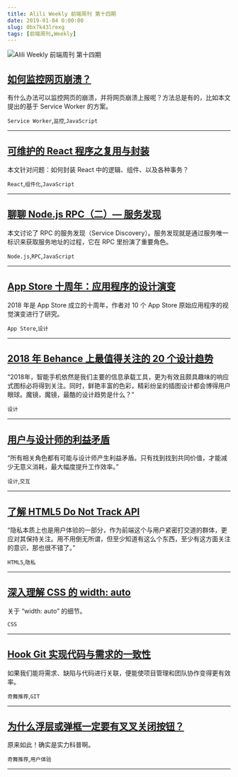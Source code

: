 ```yaml
---
title: Alili Weekly 前端周刊 第十四期 
date: 2019-01-04 0:00:00
slug: 0bx7k43lrexg
tags: [前端周刊,Weekly]
---
```

![Alili Weekly 前端周刊 第十四期](https://static.alili.tech/images/github_52.png)
##   [如何监控网页崩溃？](https://mp.weixin.qq.com/s/HnMZLI7hZ5sXU7bOXh615A)  
 
有什么办法可以监控网页的崩溃，并将网页崩溃上报呢？方法总是有的，比如本文提出的基于 Service Worker 的方案。 

`Service Worker`,`监控`,`JavaScript` 


---
##   [可维护的 React 程序之复用与封装](https://zhuanlan.zhihu.com/p/40245156)  
 
本文针对问题：如何封装 React 中的逻辑、组件、以及各种事务？ 

`React`,`组件化`,`JavaScript` 


---
##   [聊聊 Node.js RPC（二）— 服务发现](https://zhuanlan.zhihu.com/p/40606909)  
 
本文讨论了 RPC 的服务发现（Service Discovery）。服务发现就是通过服务唯一标识来获取服务地址的过程，它在 RPC 里扮演了重要角色。 

`Node.js`,`RPC`,`JavaScript` 


---
##   [App Store 十周年：应用程序的设计演变](https://zhuanlan.zhihu.com/p/39601956)  
 
2018 年是 App Store 成立的十周年，作者对 10 个 App Store 原始应用程序的视觉演变进行了研究。 

`App Store`,`设计` 


---
##   [2018 年 ​Behance 上最值得关注的 20 个设计趋势](https://mp.weixin.qq.com/s/Fq4Pd0wrKSeI65wKZO4eNA)  
 
“2018年，智能手机依然是我们主要的信息承载工具，更为有效且颇具趣味的响应式图标必将得到关注。同时，鲜艳丰富的色彩，精彩纷呈的插图设计都会博得用户眼球。魔镜，魔镜，最酷的设计趋势是什么？” 

`设计` 


---
##   [用户与设计师的利益矛盾](https://zhuanlan.zhihu.com/p/40204477)  
 
“所有相关角色都有可能与设计师产生利益矛盾。只有找到找到共同价值，才能减少无意义消耗，最大幅度提升工作效率。” 

`设计`,`交互` 


---
##   [了解 HTML5 Do Not Track API](https://www.zhangxinxu.com/wordpress/2018/07/navigator-do-not-track-api/)  
 
“隐私本质上也是用户体验的一部分，作为前端这个与用户紧密打交道的群体，更应对其保持关注。用不用倒无所谓，但至少知道有这么个东西，至少有这方面关注的意识，那也很不错了。” 

`HTML5`,`隐私` 


---
##   [深入理解 CSS 的 width: auto](https://www.zhangxinxu.com/wordpress/2018/07/css-width-auto/)  
 
关于 “width: auto” 的细节。 

`CSS` 


---
##   [Hook Git 实现代码与需求的一致性](https://mp.weixin.qq.com/s/xQXOw4YxVc3WtowxxVMxsg)  
 
如果我们能将需求、缺陷与代码进行关联，便能使项目管理和团队协作变得更有效率。 

`奇舞推荐`,`GIT` 


---
##   [为什么浮层或弹框一定要有叉叉关闭按钮？](https://www.zhangxinxu.com/wordpress/2018/07/why-dialog-panel-need-close-button/)  
 
原来如此！确实是实力科普啊。 

`奇舞推荐`,`用户体验` 


---

